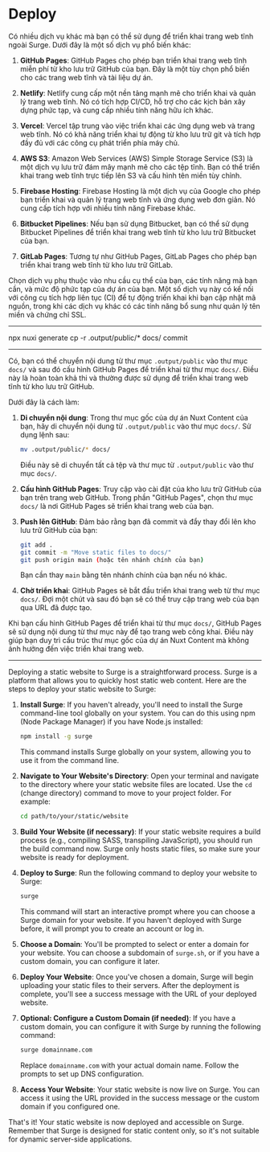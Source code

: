 # Deploy

Có nhiều dịch vụ khác mà bạn có thể sử dụng để triển khai trang web tĩnh ngoài Surge. Dưới đây là một số dịch vụ phổ biến khác:

1. **GitHub Pages**: GitHub Pages cho phép bạn triển khai trang web tĩnh miễn phí từ kho lưu trữ GitHub của bạn. Đây là một tùy chọn phổ biến cho các trang web tĩnh và tài liệu dự án.

2. **Netlify**: Netlify cung cấp một nền tảng mạnh mẽ cho triển khai và quản lý trang web tĩnh. Nó có tích hợp CI/CD, hỗ trợ cho các kịch bản xây dựng phức tạp, và cung cấp nhiều tính năng hữu ích khác.

3. **Vercel**: Vercel tập trung vào việc triển khai các ứng dụng web và trang web tĩnh. Nó có khả năng triển khai tự động từ kho lưu trữ git và tích hợp đầy đủ với các công cụ phát triển phía máy chủ.

4. **AWS S3**: Amazon Web Services (AWS) Simple Storage Service (S3) là một dịch vụ lưu trữ đám mây mạnh mẽ cho các tệp tĩnh. Bạn có thể triển khai trang web tĩnh trực tiếp lên S3 và cấu hình tên miền tùy chỉnh.

5. **Firebase Hosting**: Firebase Hosting là một dịch vụ của Google cho phép bạn triển khai và quản lý trang web tĩnh và ứng dụng web đơn giản. Nó cung cấp tích hợp với nhiều tính năng Firebase khác.

6. **Bitbucket Pipelines**: Nếu bạn sử dụng Bitbucket, bạn có thể sử dụng Bitbucket Pipelines để triển khai trang web tĩnh từ kho lưu trữ Bitbucket của bạn.

7. **GitLab Pages**: Tương tự như GitHub Pages, GitLab Pages cho phép bạn triển khai trang web tĩnh từ kho lưu trữ GitLab.

Chọn dịch vụ phụ thuộc vào nhu cầu cụ thể của bạn, các tính năng mà bạn cần, và mức độ phức tạp của dự án của bạn. Một số dịch vụ này có kế nối với công cụ tích hợp liên tục (CI) để tự động triển khai khi bạn cập nhật mã nguồn, trong khi các dịch vụ khác có các tính năng bổ sung như quản lý tên miền và chứng chỉ SSL.

---

npx nuxi generate
cp -r .output/public/\* docs/
commit

---

Có, bạn có thể chuyển nội dung từ thư mục `.output/public` vào thư mục `docs/` và sau đó cấu hình GitHub Pages để triển khai từ thư mục `docs/`. Điều này là hoàn toàn khả thi và thường được sử dụng để triển khai trang web tĩnh từ kho lưu trữ GitHub.

Dưới đây là cách làm:

1. **Di chuyển nội dung**: Trong thư mục gốc của dự án Nuxt Content của bạn, hãy di chuyển nội dung từ `.output/public` vào thư mục `docs/`. Sử dụng lệnh sau:

   ```bash
   mv .output/public/* docs/
   ```

   Điều này sẽ di chuyển tất cả tệp và thư mục từ `.output/public` vào thư mục `docs/`.

2. **Cấu hình GitHub Pages**: Truy cập vào cài đặt của kho lưu trữ GitHub của bạn trên trang web GitHub. Trong phần "GitHub Pages", chọn thư mục `docs/` là nơi GitHub Pages sẽ triển khai trang web của bạn.

3. **Push lên GitHub**: Đảm bảo rằng bạn đã commit và đẩy thay đổi lên kho lưu trữ GitHub của bạn:

   ```bash
   git add .
   git commit -m "Move static files to docs/"
   git push origin main (hoặc tên nhánh chính của bạn)
   ```

   Bạn cần thay `main` bằng tên nhánh chính của bạn nếu nó khác.

4. **Chờ triển khai**: GitHub Pages sẽ bắt đầu triển khai trang web từ thư mục `docs/`. Đợi một chút và sau đó bạn sẽ có thể truy cập trang web của bạn qua URL đã được tạo.

Khi bạn cấu hình GitHub Pages để triển khai từ thư mục `docs/`, GitHub Pages sẽ sử dụng nội dung từ thư mục này để tạo trang web công khai. Điều này giúp bạn duy trì cấu trúc thư mục gốc của dự án Nuxt Content mà không ảnh hưởng đến việc triển khai trang web.

---

Deploying a static website to Surge is a straightforward process. Surge is a platform that allows you to quickly host static web content. Here are the steps to deploy your static website to Surge:

1. **Install Surge**: If you haven't already, you'll need to install the Surge command-line tool globally on your system. You can do this using npm (Node Package Manager) if you have Node.js installed:

   ```bash
   npm install -g surge
   ```

   This command installs Surge globally on your system, allowing you to use it from the command line.

2. **Navigate to Your Website's Directory**: Open your terminal and navigate to the directory where your static website files are located. Use the `cd` (change directory) command to move to your project folder. For example:

   ```bash
   cd path/to/your/static/website
   ```

3. **Build Your Website (if necessary)**: If your static website requires a build process (e.g., compiling SASS, transpiling JavaScript), you should run the build command now. Surge only hosts static files, so make sure your website is ready for deployment.

4. **Deploy to Surge**: Run the following command to deploy your website to Surge:

   ```bash
   surge
   ```

   This command will start an interactive prompt where you can choose a Surge domain for your website. If you haven't deployed with Surge before, it will prompt you to create an account or log in.

5. **Choose a Domain**: You'll be prompted to select or enter a domain for your website. You can choose a subdomain of `surge.sh`, or if you have a custom domain, you can configure it later.

6. **Deploy Your Website**: Once you've chosen a domain, Surge will begin uploading your static files to their servers. After the deployment is complete, you'll see a success message with the URL of your deployed website.

7. **Optional: Configure a Custom Domain (if needed)**: If you have a custom domain, you can configure it with Surge by running the following command:

   ```bash
   surge domainname.com
   ```

   Replace `domainname.com` with your actual domain name. Follow the prompts to set up DNS configuration.

8. **Access Your Website**: Your static website is now live on Surge. You can access it using the URL provided in the success message or the custom domain if you configured one.

That's it! Your static website is now deployed and accessible on Surge. Remember that Surge is designed for static content only, so it's not suitable for dynamic server-side applications.
